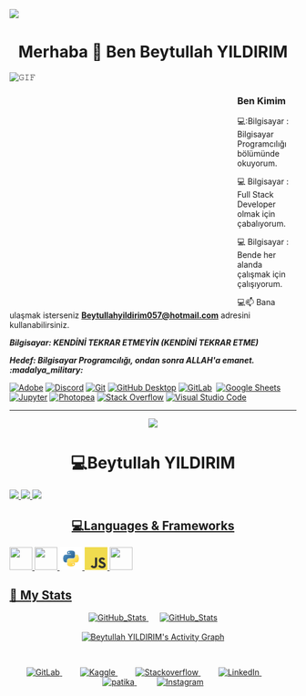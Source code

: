 <p hizalama="merkez">
  <a href="https://github.com/beytullahyildirim"><img src="https://readme-typing-svg.herokuapp.com?lines=Herkese+Merhabalar;Sayfama+Hoş+Geldiniz!;Ben+ Beytullah.;18+yaşındayım.;Yazılım+ve+Kodlamayı+Çok+Seviyorum.;¢er=true&width=500&height=50"></a>
</p>

<h1 align="center">Merhaba 👋 Ben Beytullah YILDIRIM </h1>
<a target="_blank"><img align="left" height="400" width="400" alt="𝙶𝙸𝙵" src="https://github.com/JayantGoel001/JayantGoel001/blob/master/GIF /github.gif"></a>
<br/>


###  Ben Kimim
💻:Bilgisayar :  Bilgisayar Programcılığı bölümünde okuyorum.

💻 Bilgisayar : Full Stack Developer olmak için çabalıyorum.

💻 Bilgisayar : Bende her alanda çalışmak için çalışıyorum.

💻📫 Bana ulaşmak isterseniz **Beytullahyildirim057@hotmail.com** adresini kullanabilirsiniz.

***Bilgisayar: KENDİNİ TEKRAR ETMEYİN (KENDİNİ TEKRAR ETME)***
<br>

***Hedef: Bilgisayar Programcılığı, ondan sonra ALLAH'a emanet. :madalya_military:***

<a href="#"><img alt="Adobe" src="https://img.shields.io/badge/Adobe-ED0E00.svg?logo=adobe&logoColor=white&style=flat"></a>
    <a href="#"><img alt="Discord" src="https://img.shields.io/badge/-Discord-525DE9.svg?logo=discord&logoColor=white&style=flat"></a>
    <a href="#"><img alt="Git" src="https://img.shields.io/badge/Git-E44C30.svg?logo=git&logoColor=white&style=flat"></a>
    <a href="#"><img alt="GitHub Desktop" src="https://img.shields.io/badge/GitHub%20Desktop-7F248B.svg?logo=github&logoColor=white&style=flat"></a>
    <a href="#"><img alt="GitLab" title="GitLab" src="https://custom-icon-badges.demolab.com/badge/GitLab-BD2A11.svg?logo=gitlab&logoColor=white&style=flat&color=BD2A11"></a> 
    <a href="#"><img alt="Google Sheets" src="https://img.shields.io/badge/Sheets-168751.svg?logo=google%20sheets&logoColor=white&style=flat"></a>
    <a href="#"><img alt="Jupyter" src="https://img.shields.io/badge/Jupyter-E77124.svg?logo=Jupyter&logoColor=white&style=flat"></a>
    <a href="#"><img alt="Photopea" src="https://img.shields.io/badge/Photopea-179C8F?logo=photopea&logoColor=white&style=flat"></a>
    <a href="#"><img alt="Stack Overflow" src="https://img.shields.io/badge/-Stack%20Overflow-C80000?logo=stack-overflow&logoColor=white&style=flat"></a>
    <a href="#"><img alt="Visual Studio Code" src="https://img.shields.io/badge/Visual%20Studio%20Code-0073B0.svg?logo=visual-studio-code&logoColor=white&style=flat"></a>
</p>

----
<p align="center">
  <a href="https://skillicons.dev">
    <img src="https://skillicons.dev/icons?i=cs,dotnet,nodejs,javascript,py,html,css,angular,bootstrap,git,mysql,postgres,visualstudio,vscode&theme=light" />
  </a>
</p>

<h1 align="center"> 💻Beytullah YILDIRIM</h1>
<p hizalama="merkez">
<a href="https://github.com/beytullahyildirim">
<img height="150em" src="https://github-readme-stats.vercel.app/api?username=BeytullahYILDIRIM&show_icons=true&theme=react&include_all_commits=true&count_private=true"/>
<img height="110em" src="https://user-images.githubusercontent.com/74311713/129813126-5c620ff2-cc3b-47a2-b419-974708ceb5fe.png"/>
<img height="160em" src="https://github-readme-stats.vercel.app/api/top-langs/?username=Stephantouchh&layout=compact&langs_count=16&theme=react"/>
</div>
</p>
<div hizalama="merkez">

<h2 align="center">💻Languages & Frameworks
  </h2>

<p hizalama="merkez">
  
<code><img height="40" width="40" src="https://cdn.icon-icons.com/icons2/2415/PNG/512/csharp_original_logo_icon_146578.png"></code>
<code><img height="40" width="40" src="https://cdn.iconscout.com/icon/free/png-256/java-60-1174953.png"></code>
<code><img height="40" width="40" src="https://raw.githubusercontent.com/github/explore/80688e429a7d4ef2fca1e82350fe8e3517d3494d/topics/python/python.png"></code>
<code><img height="40" width="40" src="https://raw.githubusercontent.com/github/explore/80688e429a7d4ef2fca1e82350fe8e3517d3494d/topics/javascript/javascript.png"></code>
<code><img height="40" width="40" src="https://cdn.iconscout.com/icon/free/png-256/css-131-722685.png"></code>
</p>
  

## 🎯 My Stats

<p align="center">
<!-- dark mode only -->
      <a href="https://github.com/beytullahyildirim">  
        <picture>
            <source 
                srcset="https://github-readme-stats.vercel.app/api?username=anuraghazra&show_icons=true&theme=github_dark"
                 media="(prefers-color-scheme: github_dark)" />
            <source
                 srcset="https://github-readme-stats.vercel.app/api?username=anuraghazra&show_icons=true&hide=none&theme=github_dark"
                 media="(prefers-color-scheme: github_dark)" />
            <img width="360px" title="GitHub_Stats" src="https://github-readme-stats.vercel.app/api?username=BeytullahYILDIRIM&show_icons=true&theme=github_dark" />
        </picture>
        </a>
    &#8287;&#8287;&#8287;&#8287;
    <a href="https://github.com/beytullahyildirim">
        <img width="360px" title="GitHub_Stats" src="https://streak-stats.demolab.com?user=beytullahyildirim&theme=github-dark-blue#gh-dark-mode-only"/>
        </a>
    <br>
    <br>
    <a href="https://github.com/beytullahyildirim">
        <img  width="740px" alt="Beytullah YILDIRIM's Activity Graph" src="https://github-readme-activity-graph.cyclic.app/graph/?username=BeytullahYILDIRIM&bg_color=0D1117&color=9D9D9D&line=1F6FEA&point=FFFFFF&hide_border=false&radius=20#gh-dark-mode-only" />
        </a>
</p>
<br>


<!-- Introduction -->

<p align="center">
    <a href="https://gitlab.com/niHsHu">
        <img alt="GitLab" title="GitLab" src="https://custom-icon-badges.demolab.com/badge/GitLab-BD2A11.svg?logo=gitlab&logoColor=white&style=flat&color=BD2A11">
        </a>
        </a> 
    &#8287;&#8287;&#8287;&#8287;&#8287;
    <a href="https://www.kaggle.com/beytullahyildirim">
        <img alt="Kaggle" title="Kaggle" src="https://custom-icon-badges.demolab.com/badge/Kaggle-00AAD2.svg?logo=kaggle_new&logoColor=white&style=flat&labelColor=00AAD2">
        </a>
    &#8287;&#8287;&#8287;&#8287;&#8287;&#8287;&#8287;
    <a href="https://stackoverflow.com/users/20082014/beytullahyildirim">
        <img alt="Stackoverflow" title="Stackoverflow" src="https://custom-icon-badges.demolab.com/badge/Stackoverflow-C80000.svg?logo=stackoverflow&logoColor=white&style=flat&color=C80000">
        </a> 
    &#8287;&#8287;&#8287;&#8287;&#8287;
    <a href="https://www.linkedin.com/in/beytullahyildirim/">
        <img alt="LinkedIn" title="LinkedIn" src="https://custom-icon-badges.demolab.com/badge/LinkedIn-0245CA.svg?logo=linkedin&logoColor=white&style=flat&labelColor=0245CA">
        </a>  
    &#8287;&#8287;&#8287;&#8287;&#8287;
    <a href="https://app.patika.dev/beytullahyildirim">
        <img alt="patika" title="patika" src="https://custom-icon-badges.demolab.com/badge/Patika.dev-FF6600.svg?logo=patika_beyaz&logoColor=white&style=flat&labelColor=FF6600"/>
        </a>  
    &#8287;&#8287;&#8287;&#8287;&#8287;
    <a href="https://www.instagram.com/">
        <img alt="Instagram" title="Instagram" src="https://custom-icon-badges.demolab.com/badge/Instagram-purple.svg?logo=instagram&logoColor=white&style=flat&labelColor=7B1080FF"/>
        </a>
</p>
<br>


